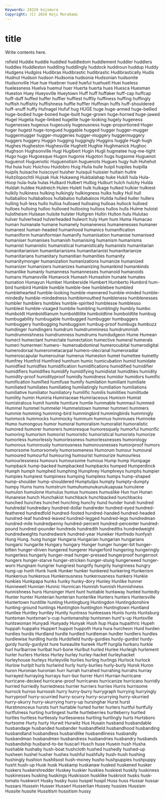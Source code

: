```yaml
---
Keywords: 24224 kojimura
Copyright: (C) 2024 Koji Murakami
---
```


# title

Write contents here.



rsfield Huddie huddle huddled huddledom huddlement
huddler huddlers huddles Huddleston huddling huddlingly huddock huddroun huddup Huddy
Hudgens Hudgins Hudibras Hudibrastic hudibrastic Hudibrastically Hudis Hudnut Hudson hudson
Hudsonia hudsonia Hudsonian hudsonite Hudsonville Hue hue Huebner hued hueful
huehuetl Huei hueless huelessness Huelva huemul huer Huerta huerta hues
Huesca Huesman Hueston Huey Hueysville Hueytown Huff huff huffaker huff-cap
huffcap huff-duff huffed huffer huffier huffiest huffily huffiness huffing huffingly
huffish huffishly huffishness huffle huffler Huffman huffs huff-shouldered huff-snuff huffy
Hufnagel Hufuf hug HUGE huge huge-armed huge-bellied huge-bodied huge-boned huge-built
huge-grown huge-horned huge-jawed Hugel Hugelia huge-limbed hugelite huge-looking hugely hugeness
hugenesses hugeous hugeously hugeousness huge-proportioned Huger huger hugest huge-tongued huggable
hugged hugger hugger-mugger huggermugger hugger-muggeries hugger-muggery huggermuggery huggers huggery Huggin
hugging huggingly Huggins huggle Hugh hugh Hughes Hugheston Hughesville Hughett
Hughie Hughmanick Hughoc Hughson Hughsonville Hugi Hugibert Hugin Hugli hugmatee
hug-me-tight Hugo hugo Hugoesque Hugon hugonis Hugoton hugs hugsome Huguenot
huguenot Huguenotic Huguenotism huguenots Hugues hugy huh Huhehot Hui huia
huic Huichou Huidobro Huig Huila huile huipil huipiles huipilla huipils
huisache huiscoyol huisher huisquil huissier huitain huitre Huitzilopochtli Hujsak Huk
Hukawng Hukbalahap huke Hukill hula Hula-Hoop hula-hula hulas Hulbard Hulbert
Hulbig Hulburt hulch hulchy Hulda Huldah huldee Huldreich Hulen Hulett
hulk hulkage hulked hulkier hulkiest hulkily hulkiness hulking hulkingly hulkingness
hulks hulky Hull hull hullaballoo hullaballoos hullabaloo hullabaloos Hullda hulled
huller hullers hulling hull-less hullo hulloa hulloaed hulloaing hulloas hullock
hulloed hulloes hulloing hulloo hullooed hullooing hulloos hullos hulls Hulme
huloist hulotheism Hulsean hulsite hulster Hultgren Hultin Hulton hulu Hulutao
hulver hulverhead hulverheaded hulwort huly Hum hum Huma Humacao human
humanate humane humanely humaneness humanenesses humaner humanest human-headed humanhood humanics
humanification humaniform humaniformian humanify humanisation humanise humanised humaniser humanises humanish
humanising humanism humanisms humanist humanistic humanistical humanistically humanists humanitarian humanitarianism
humanitarianisms humanitarianist humanitarianize humanitarians humanitary humanitian humanities humanity humanitymonger humanization
humanizations humanize humanized humanizer humanizers humanizes humanizing humankind humankinds humanlike
humanly humanness humannesses humanoid humanoids humans Humansville Humarock Humash Humashim
humate humates humation Humayun Humber Humberside Humbert Humberto Humbird hum-bird
humbird Humble humble humble-bee humblebee humbled humblehearted humble-looking humble-mannered humble-minded
humble-mindedly humble-mindedness humblemouthed humbleness humblenesses humbler humblers humbles humble-spirited humblesse
humblesso humblest humble-visaged humblie humbling humblingly humbly humbo Humboldt Humboldtianum
humboldtilite humboldtine humboldtite humbug humbugability humbugable humbugged humbugger humbuggers humbuggery
humbugging humbuggism humbug-proof humbugs humbuzz humdinger humdingers humdrum humdrumminess humdrummish
humdrummishness humdrumness humdrums humdudgeon Hume Humean humect humectant humectate humectation
humective humeral humerals humeri humermeri humero- humeroabdominal humerocubital humerodigital humerodorsal
humerometacarpal humero-olecranal humeroradial humeroscapular humeroulnar humerus Humeston humet humettee humetty
Humfrey Humfrid Humfried humhum humic humicubation humid humidate humidfied humidfies
humidification humidifications humidified humidifier humidifiers humidifies humidify humidifying humidistat humidities
humidity humidity-proof humidityproof humidly humidness humidor humidors humific humification humified
humifuse humify humilation humiliant humiliate humiliated humiliates humiliating humiliatingly humiliation
humiliations humiliative humiliator humiliatory humilific humilis humilities humilitude humility humin
Humiria Humiriaceae Humiriaceous Humism Humist humistratous humit humite humiture humlie
hummable hummaul hummed Hummel hummel hummeler Hummelstown hummer hummeri hummers
hummie humming humming-bird hummingbird hummingbirds hummingly hummock hummocks hummocky hummum
hummus hummuses Humnoke Humo humongous humor humoral humoralism humoralist humoralistic
humored humorer humorers humoresque humoresquely humorful humorific humoring humorism humorist
humoristic humoristical humorists humorize humorless humorlessly humorlessness humorlessnesses humorology humorous
humorously humorousness humorousnesses humorproof humors humorsome humorsomely humorsomeness Humorum humour
humoural humoured humourful humouring humourist humourize humourless humourlessness humours humoursome
humous Hump hump Humpage humpback hump-backed humpbacked humpbacks humped Humperdinck
Humph humph humphed humphing Humphrey Humphreys humphs humpier humpies humpiest
humpiness humping humpless humps hump-shaped hump-shoulder hump-shouldered Humptulips humpty humpty-dumpty
humpy Hums hums humstrum humuhumunukunukuapuaa humulene humulon humulone Humulus humus
humuses humuslike Hun hun Hunan Hunanese hunch Hunchakist hunchback hunchbacked
hunchbacks hunched hunches hunchet hunching hunchy hund hunder hundi hundred
hundredal hundredary hundred-dollar hundreder hundred-eyed hundred-feathered hundredfold hundred-footed hundred-handed hundred-headed
hundred-leaf hundred-leaved hundred-legged hundred-legs hundredman hundred-mile hundredpenny hundred-percent hundred-percenter hundred-pound
hundred-pounder hundreds hundredth hundredths hundredweight hundredweights hundredwork hundred-year Huneker Hunfredo
hunfysh Hung Hung. hung hungar Hungaria Hungarian hungarian hungarians hungaric
hungarite Hungary hungary Hunger hunger hunger-bit hunger-bitten hunger-driven hungered hungerer
Hungerford hungering hungeringly hungerless hungerly hunger-mad hunger-pressed hungerproof hungerroot hungers
hunger-starve hunger-stricken hunger-stung hungerweed hunger-worn Hungnam hungrier hungriest hungrify hungrily
hungriness hungry hung-up hunh Hunk hunk Hunker hunker hunkered hunkering
Hunkerism Hunkerous hunkerous Hunkerousness hunkerousness hunkers Hunkie hunkies Hunkpapa hunks
hunky hunky-dory Hunley Hunlike hunner Hunnewell Hunnian Hunnic Hunnican Hunnish
hunnish Hunnishness hunnishness huns Hunsinger Hunt hunt huntable huntaway hunted
huntedly Hunter hunter Hunterian hunterian hunterlike Hunters hunters Huntersville Huntertown
huntilite hunting Huntingburg Huntingdon Huntingdonshire hunting-ground huntings Huntington huntington Huntingtown
Huntland Huntlee Huntley huntley Huntly huntress huntresses Hunts hunts Huntsburg
huntsman huntsman's-cup huntsmanship huntsmen hunt's-up Huntsville huntswoman Hunyadi Hunyady Hunyak
Huoh hup Hupa hupaithric Hupeh huppah huppahs Huppert huppot huppoth
Hura hura hurcheon Hurd hurden hurdies hurdis Hurdland hurdle hurdled
hurdleman hurdler hurdlers hurdles hurdlewise hurdling hurds Hurdsfield hurdy-gurdies hurdy-gurdist
hurdy-gurdy hurdy-gurdyist hure hureaulite hureek Hurff hurgila hurkaru hurkle hurl
hurlbarrow hurlbat hurl-bone Hurlbut hurled Hurlee Hurleigh hurlement hurler hurlers
Hurless Hurley hurley hurley-hacket hurleyhacket hurleyhouse hurleys Hurleyville hurlies hurling
hurlings Hurlock hurlock Hurlow hurlpit hurls hurlwind hurly hurly-burlies hurly-burly
Hurok Huron huron Huronian huronian hurr hurrah hurrahed hurrahing hurrahs
hurray hurrayed hurraying hurrays hurr-bur hurrer Hurri Hurrian hurricane hurricane-decked
hurricane-proof hurricanes hurricanize hurricano hurridly hurried hurriedly hurriedness hurrier hurriers
hurries Hurris hurrisome hurrock hurroo hurroosh hurry hurry-burry hurrygraph hurrying
hurryingly hurryproof hurry-scurried hurry-scurry hurry-scurrying hurry-skurried hurry-skurry hurry-skurrying hurry-up hursinghar
Hurst hurst Hurstmonceux hursts hurt hurtable hurted hurter hurters hurtful
hurtfully hurtfulness hurting hurtingest hurtle hurtleberries hurtleberry hurtled hurtles hurtless
hurtlessly hurtlessness hurtling hurtlingly hurts Hurtsboro hurtsome Hurty hurty Hurwit
Hurwitz Hus Husain husband husbandable husbandage husbanded husbander husbandfield husbandhood
husbanding husbandland husbandless husbandlike husbandliness husbandly husbandman husbandmen husbandress husbandries
husbandry husbands husbandship husband-to-be huscarl Husch huse Husein hush Husha
hushable hushaby hush-boat hushcloth hushed hushedly hushed-up husheen hushel husher
hushes hushful hushfully hush-hush hushing hushingly hushion hushllsost hush-money husho
hushpuppies hushpuppy husht hush-up Husk husk Huskamp huskanaw husked huskened
husker huskers huskershredder Huskey huskier huskies huskiest huskily huskiness huskinesses
husking huskings Huskisson husklike huskroot husks husk-tomato huskwort Husky husky
huso huspel huspil Huss huss Hussar hussar hussars Hussein Husser
Husserl Husserlian Hussey hussies Hussism Hussite hussite Hussitism hussitism hussy
